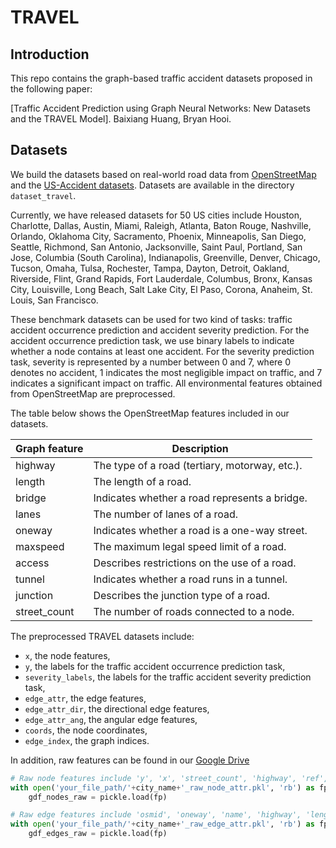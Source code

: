 # TRAVEL

## Introduction

<!-- This is an implementation of Traffic Accident Vulnerability Estimation via Linkage (TRAVEL), a graph neural network framework proposed in the following paper: -->
This repo contains the graph-based traffic accident datasets proposed in the following paper:

[Traffic Accident Prediction using Graph Neural Networks: New Datasets and the TRAVEL Model].
Baixiang Huang, Bryan Hooi.

<!-- Please cite our paper if you use the datasets in this repo. -->

## Datasets

We build the datasets based on real-world road data from [OpenStreetMap](https://www.openstreetmap.org/) and the [US-Accident datasets](https://arxiv.org/abs/1909.09638). Datasets are available in the directory `dataset_travel`.

Currently, we have released datasets for 50 US cities include Houston, Charlotte, Dallas, Austin, Miami, Raleigh, Atlanta, Baton Rouge, Nashville, Orlando, Oklahoma City, Sacramento, Phoenix, Minneapolis, San Diego, Seattle, Richmond, San Antonio, Jacksonville, Saint Paul, Portland, San Jose, Columbia (South Carolina), Indianapolis, Greenville, Denver, Chicago, Tucson, Omaha, Tulsa, Rochester, Tampa, Dayton, Detroit, Oakland, Riverside, Flint, Grand Rapids, Fort Lauderdale, Columbus, Bronx, Kansas City, Louisville, Long Beach, Salt Lake City, El Paso, Corona, Anaheim, St. Louis, San Francisco.

<!-- All city graphs are fully-connected, directed -->
These benchmark datasets can be used for two kind of tasks: traffic accident occurrence prediction and accident severity prediction. For the accident occurrence prediction task, we use binary labels to indicate whether a node contains at least one accident. For the severity prediction task, severity is represented by a number between 0 and 7, where 0 denotes no accident, 1 indicates the most negligible impact on traffic, and 7 indicates a significant impact on traffic. All environmental features obtained from OpenStreetMap are preprocessed. 

The table below shows the OpenStreetMap features included in our datasets.

 Graph feature              | Description               
----------------------------|------------------------------------------------
 highway                    | The type of a road (tertiary, motorway, etc.). 
 length                     | The length of a road.                          
 bridge                     | Indicates whether a road represents a bridge.  
 lanes                      | The number of lanes of a road.                 
 oneway                     | Indicates whether a road is a one-way street.  
 maxspeed                   | The maximum legal speed limit of a road.       
 access                     | Describes restrictions on the use of a road.   
 tunnel                     | Indicates whether a road runs in a tunnel.     
 junction                   | Describes the junction type of a road.                    
 street\_count              | The number of roads connected to a node.   

The preprocessed TRAVEL datasets include:
- `x`, the node features,
- `y`, the labels for the traffic accident occurrence prediction task,
- `severity_labels`, the labels for the traffic accident severity prediction task,
- `edge_attr`, the edge features,
- `edge_attr_dir`, the directional edge features,
- `edge_attr_ang`, the angular edge features,
- `coords`, the node coordinates,
- `edge_index`, the graph indices.

<!--  You can use the code below to load the datasets.
```python
class TRAVELDataset(InMemoryDataset):
    r"""The TRAVEL datasets from the
    `". Traffic Accident Prediction using Graph Neural Networks: New Datasets and the TRAVEL Model" 
    <https://link>`_ paper.
    Nodes represent intersections or dead-end nodes and edges represent roads.
    Args:
        root (string): Root directory where the dataset should be saved.
        name (string): The name of the dataset.
        transform (callable, optional): A function/transform that takes in an
            :obj:`torch_geometric.data.Data` object and returns a transformed
            version. The data object will be transformed before every access.
            (default: :obj:`None`)
        pre_transform (callable, optional): A function/transform that takes in
            an :obj:`torch_geometric.data.Data` object and returns a
            transformed version. The data object will be transformed before
            being saved to disk. (default: :obj:`None`)
    """
    
    url = 'https://github.com/baixianghuang/travel/raw/main/dataset/{}.npz'
    
    def __init__(self, root: str, name: str,
                 transform: Optional[Callable] = None,
                 pre_transform: Optional[Callable] = None):
        self.name = name.lower()
        super().__init__(root, transform, pre_transform)
        self.data, self.slices = torch.load(self.processed_paths[0])
        
    @property
    def raw_dir(self) -> str:
        return osp.join(self.root, self.name, 'raw')

    @property
    def processed_dir(self) -> str:
        return osp.join(self.root, self.name, 'processed')

    @property
    def raw_file_names(self) -> str:
        return f'{self.name}.npz'

    @property
    def processed_file_names(self) -> str:
        return 'data.pt'

    def download(self):
        download_url(self.url.format(self.name), self.raw_dir)

    def process(self):
        data = read_npz(self.raw_paths[0])
        data = data if self.pre_transform is None else self.pre_transform(data)
        data, slices = self.collate([data])
        torch.save((data, slices), self.processed_paths[0])

    def __repr__(self) -> str:
        return f'{self.name.capitalize()}Full()'


TRAVELDataset('file_path', city_name)
``` -->

In addition, raw features can be found in our [Google Drive](https://drive.google.com/drive/folders/1dmWRkFhZvIjiMAeLNMzZsylI5i6i7bur?usp=sharing)
```python
# Raw node features include 'y', 'x', 'street_count', 'highway', 'ref', 'geometry', 'accident_cnt', 'severity', 'start_time', 'end_time'
with open('your_file_path/'+city_name+'_raw_node_attr.pkl', 'rb') as fp:
    gdf_nodes_raw = pickle.load(fp)

# Raw edge features include 'osmid', 'oneway', 'name', 'highway', 'length', 'ref', 'lanes', 'geometry', 'bridge', 'maxspeed', 'access', 'tunnel', 'junction'
with open('your_file_path/'+city_name+'_raw_edge_attr.pkl', 'rb') as fp:
    gdf_edges_raw = pickle.load(fp)
```
